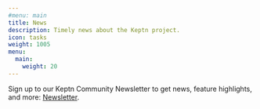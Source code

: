 ```yaml
---
#menu: main
title: News
description: Timely news about the Keptn project.
icon: tasks
weight: 1005
menu:
  main:
    weight: 20
---
```


Sign up to our Keptn Community Newsletter to get news, feature highlights, and more: [Newsletter](https://keptn.sh/community/newsletter/).
